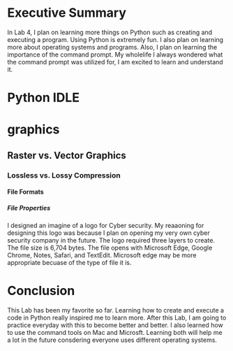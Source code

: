 # Executive Summary
In Lab 4, I plan on learning more things on Python such as creating and executing a program. Using Python is extremely fun. I also plan on learning more about operating systems and programs. Also, I plan on learning the importance of the command prompt. My wholelife I always wondered what the command prompt was utilized for, I am excited to learn and understand it.
# Python IDLE

# graphics

## Raster vs. Vector Graphics

### Lossless vs. Lossy Compression

#### File Formats

##### File Properties
I designed an imagine of a logo for Cyber security. My reaaoning for designing this logo was because I plan on opening my very own cyber security company in the future. The logo required three layers to create. 
The file size is  6,704 bytes. The file opens with Microsoft Edge, Google Chrome, Notes, Safari, and TextEdit. Microsoft edge may be more appropriate becuase of the type of file it is.

# Conclusion
This Lab has been my favorite so far. Learning how to create and execute a code in Python really inspired me to learn more. After this Lab, I am going to practice everyday with this to become better and better. I also learned how to use the command tools on Mac and Microsft. Learning both will help me a lot in the future consdering everyone uses different operating systems.
